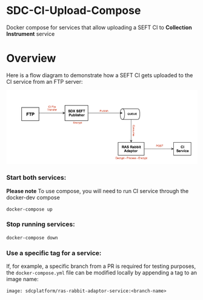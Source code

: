 # SDC-CI-Upload-Compose
Docker compose for services that allow uploading a SEFT CI to **Collection Instrument** service

# Overview
Here is a flow diagram to demonstrate how a SEFT CI gets uploaded to the CI service from an FTP server:

![SEFT CI Upload Diagram](seft-ci-upload-diagram.png "SEFT CI Upload Diagram")

### Start both services:

**Please note**
To use compose, you will need to run CI service through the docker-dev compose
```
docker-compose up
```

### Stop running services:
```
docker-compose down
```

### Use a specific tag for a service:

If, for example, a specific branch from a PR is required for testing purposes,
the `docker-compose.yml` file can be modified locally by appending a tag to an image name:
```
image: sdcplatform/ras-rabbit-adaptor-service:<branch-name>
```
